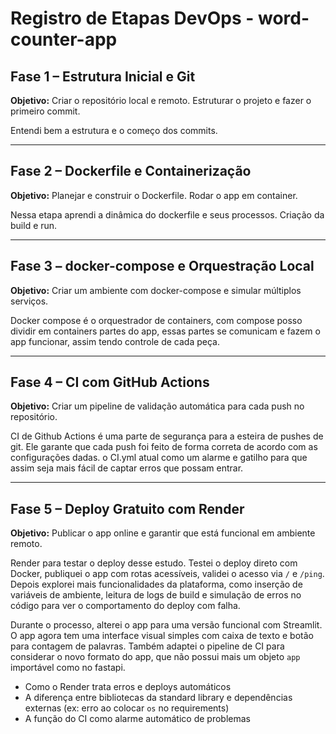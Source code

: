 # Registro de Etapas DevOps - word-counter-app

## Fase 1 – Estrutura Inicial e Git

**Objetivo:** Criar o repositório local e remoto. Estruturar o projeto e fazer o primeiro commit.

Entendi bem a estrutura e o começo dos commits. 

---

## Fase 2 – Dockerfile e Containerização

**Objetivo:** Planejar e construir o Dockerfile. Rodar o app em container.

Nessa etapa aprendi a dinâmica do dockerfile e seus processos. 
Criação da build e run.

---

## Fase 3 – docker-compose e Orquestração Local

**Objetivo:** Criar um ambiente com docker-compose e simular múltiplos serviços.

Docker compose é o orquestrador de containers, com compose posso dividir em containers partes do app, essas partes se comunicam e fazem o app funcionar, assim tendo controle de cada peça.

---

## Fase 4 – CI com GitHub Actions

**Objetivo:** Criar um pipeline de validação automática para cada push no repositório.

CI de Github Actions é uma parte de segurança para a esteira de pushes de git. Ele garante que cada push foi feito de forma correta de acordo com as configurações dadas. o CI.yml atual como um alarme e gatilho para que assim seja mais fácil de captar erros que possam entrar.

---

## Fase 5 – Deploy Gratuito com Render

**Objetivo:** Publicar o app online e garantir que está funcional em ambiente remoto.

Render para testar o deploy desse estudo. 
Testei o deploy direto com Docker, publiquei o app com rotas acessíveis, validei o acesso via `/` e `/ping`. 
Depois explorei mais funcionalidades da plataforma, como inserção de variáveis de ambiente, leitura de logs de build e simulação de erros no código para ver o comportamento do deploy com falha.

Durante o processo, alterei o app para uma versão funcional com Streamlit. O app agora tem uma interface visual simples com caixa de texto e botão para contagem de palavras.
Também adaptei o pipeline de CI para considerar o novo formato do app, que não possui mais um objeto `app` importável como no fastapi.

- Como o Render trata erros e deploys automáticos
- A diferença entre bibliotecas da standard library e dependências externas (ex: erro ao colocar `os` no requirements)
- A função do CI como alarme automático de problemas

